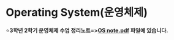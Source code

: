 # Operating System(운영체제)  
⭐️**3학년 2학기 운영체제 수업 정리노트=>[OS note.pdf](https://github.com/euichanhwang/CS_study/blob/main/operating-system/OS%20note.pdf) 파일에 있습니다.**   